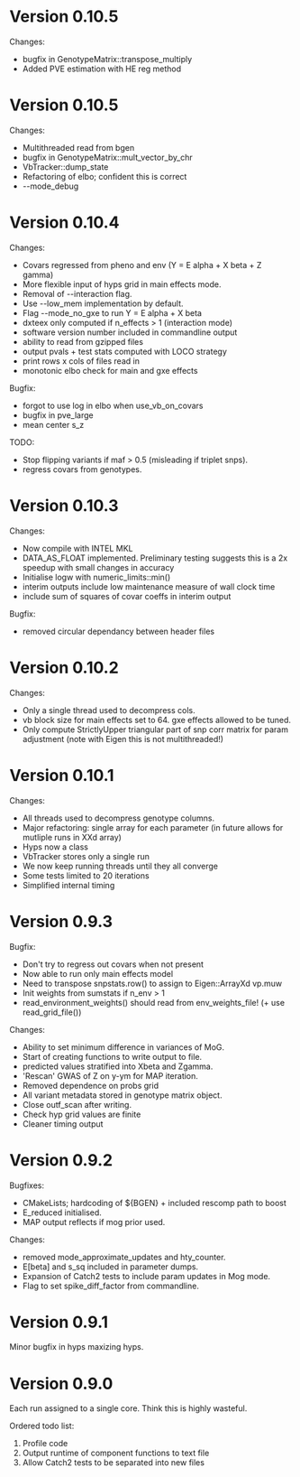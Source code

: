 # Version 0.10.5

Changes:
- bugfix in GenotypeMatrix::transpose_multiply
- Added PVE estimation with HE reg method

# Version 0.10.5

Changes:
- Multithreaded read from bgen
- bugfix in GenotypeMatrix::mult_vector_by_chr
- VbTracker::dump_state
- Refactoring of elbo; confident this is correct
- --mode_debug

# Version 0.10.4

Changes:
- Covars regressed from pheno and env (Y = E alpha + X beta + Z gamma)
- More flexible input of hyps grid in main effects mode.
- Removal of --interaction flag.
- Use --low_mem implementation by default.
- Flag --mode_no_gxe to run Y = E alpha + X beta
- dxteex only computed if n_effects > 1 (interaction mode)
- software version number included in commandline output
- ability to read from gzipped files
- output pvals + test stats computed with LOCO strategy
- print rows x cols of files read in
- monotonic elbo check for main and gxe effects

Bugfix:
- forgot to use log in elbo when use_vb_on_covars
- bugfix in pve_large
- mean center s_z

TODO:
- Stop flipping variants if maf > 0.5 (misleading if triplet snps).
- regress covars from genotypes.

# Version 0.10.3

Changes:
- Now compile with INTEL MKL
- DATA_AS_FLOAT implemented. Preliminary testing suggests this is a 2x speedup with small changes in accuracy
- Initialise logw with numeric_limits::min()
- interim outputs include low maintenance measure of wall clock time
- include sum of squares of covar coeffs in interim output

Bugfix:
- removed circular dependancy between header files

# Version 0.10.2

Changes:
- Only a single thread used to decompress cols.
- vb block size for main effects set to 64. gxe effects allowed to be tuned.
- Only compute StrictlyUpper triangular part of snp corr matrix for param adjustment (note with Eigen this is not multithreaded!)

# Version 0.10.1

Changes:
- All threads used to decompress genotype columns.
- Major refactoring: single array for each parameter (in future allows for mutliple runs in XXd array)
- Hyps now a class
- VbTracker stores only a single run
- We now keep running threads until they all converge
- Some tests limited to 20 iterations
- Simplified internal timing

# Version 0.9.3
Bugfix:
- Don't try to regress out covars when not present
- Now able to run only main effects model
- Need to transpose snpstats.row() to assign to Eigen::ArrayXd vp.muw
- Init weights from sumstats if n_env > 1
- read_environment_weights() should read from env_weights_file! (+ use read_grid_file())

Changes:
- Ability to set minimum difference in variances of MoG.
- Start of creating functions to write output to file.
- predicted values stratified into Xbeta and Zgamma.
- 'Rescan' GWAS of Z on y-ym for MAP iteration.
- Removed dependence on probs grid
- All variant metadata stored in genotype matrix object.
- Close outf_scan after writing.
- Check hyp grid values are finite
- Cleaner timing output

# Version 0.9.2
Bugfixes:
- CMakeLists; hardcoding of ${BGEN} + included rescomp path to boost
- E_reduced initialised.
- MAP output reflects if mog prior used.

Changes:
- removed mode_approximate_updates and hty_counter.
- E[beta] and s_sq included in parameter dumps.
- Expansion of Catch2 tests to include param updates in Mog mode.
- Flag to set spike_diff_factor from commandline.

# Version 0.9.1
Minor bugfix in hyps maxizing hyps.

# Version 0.9.0
Each run assigned to a single core. Think this is highly wasteful.

Ordered todo list:
1. Profile code
2. Output runtime of component functions to text file
3. Allow Catch2 tests to be separated into new files
